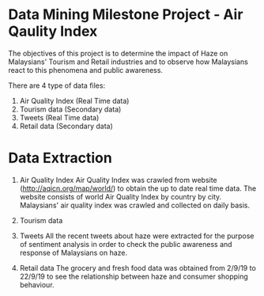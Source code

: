 # Data Mining Milestone Project - Air Qaulity Index

The objectives of this project is to determine the impact of Haze on Malaysians' Tourism and Retail industries and to observe how Malaysians react to this phenomena and public awareness. 

There are 4 type of data files:
1. Air Quality Index (Real Time data)
2. Tourism data (Secondary data)
3. Tweets (Real Time data)
4. Retail data (Secondary data)

# Data Extraction
1. Air Quality Index
Air Quality Index was crawled from website (http://aqicn.org/map/world/) to obtain the up to date real time data. The website consists of world Air Quality Index by country by city. Malaysians' air quality index was crawled and collected on daily basis.

2. Tourism data

3. Tweets
All the recent tweets about haze were extracted for the purpose of sentiment analysis in order to check the public awareness and response of Malaysians on haze.

4. Retail data
The grocery and fresh food data was obtained from 2/9/19 to 22/9/19 to see the relationship between haze and consumer shopping behaviour.
